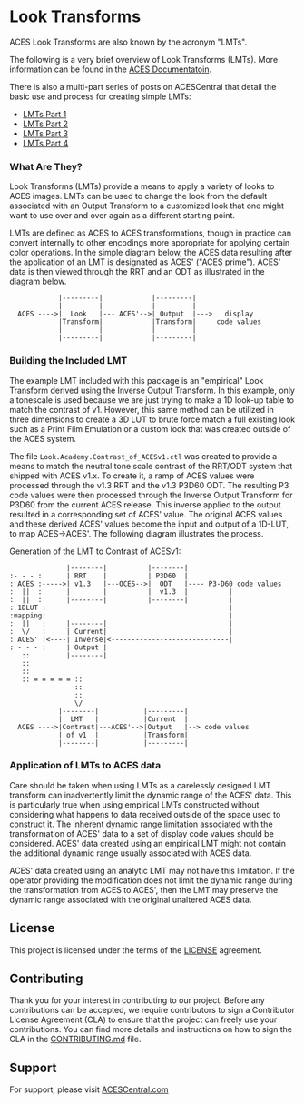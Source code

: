 # Look Transforms #

ACES Look Transforms are also known by the acronym "LMTs".

The following is a very brief overview of Look Transforms (LMTs). More information can be found in the [ACES Documentatoin](docs.acescentral.com).

There is also a multi-part series of posts on ACESCentral that detail the basic use and process for creating simple LMTs:

* [LMTs Part 1](http://acescentral.com/t/lmts-part-1-what-are-they-and-what-can-they-do-for-me/790 "LMTs Part 1")
* [LMTs Part 2](http://acescentral.com/t/lmts-part-2-how-do-they-work-and-how-are-they-made/1203 "LMTs Part 2")
* [LMTs Part 3](http://acescental.com/t/lmts-part-3-how-do-they-work-and-how-are-they-made-continued/1206 "LMTs Part 3")
* [LMTs Part 4](http://acescentral.com/t/lmts-part-4-how-do-they-work-and-how-are-they-made-continued/1217 "LMTs Part 4")

### What Are They?

Look Transforms (LMTs) provide a means to apply a variety of looks to ACES images. LMTs can be used to change the look from the default associated with an Output Transform to a customized look that one might want to use over and over again as a different starting point. 

LMTs are defined as ACES to ACES transformations, though in practice can convert internally to other encodings more appropriate for applying certain color operations. In the simple diagram below, the ACES data resulting after the application of an LMT is designated as ACES' ("ACES prime"). ACES' data is then viewed through the RRT and an ODT as illustrated in the diagram below.  

                |---------|            |---------|
                |         |            |         |
      ACES ---->|  Look   |--- ACES'-->| Output  |--->   display 
                |Transform|            |Transform|     code values
                |         |            |         |
                |---------|            |---------|


### Building the Included LMT

The example LMT included with this package is an "empirical" Look Transform derived using the Inverse Output Transform. In this example, only a tonescale is used because we are just trying to make a 1D look-up table to match the contrast of v1. However, this same method can be utilized in three dimensions to create a 3D LUT to brute force match a full  existing look such as a Print Film Emulation or a custom look that was created outside of the ACES system.

The file `Look.Academy.Contrast_of_ACESv1.ctl` was created to provide a means to match the neutral tone scale contrast of the RRT/ODT system that shipped with ACES v1.x.  To create it, a ramp of ACES values were processed through the v1.3 RRT and the v1.3 P3D60 ODT. The resulting P3 code values were then processed through the Inverse Output Transform for P3D60 from the current ACES release. This inverse applied to the output resulted in a corresponding set of ACES' value. The original ACES values and these derived ACES' values become the input and output of a 1D-LUT, to map ACES->ACES'.  The following diagram illustrates the process.

Generation of the LMT to Contrast of ACESv1:

                  |--------|          |--------|
    :- - - :      | RRT    |          | P3D60  |
    : ACES :----->| v1.3   |---OCES-->|  ODT   |---- P3-D60 code values
    :  ||  :      |        |          |  v1.3  |          |
    :  ||  :      |--------|          |--------|          |
    : 1DLUT :                                             |
    :mapping:                                             |
    :  ||   :     |--------|                              |
    :  \/   :     | Current|                              |
    : ACES' :<----| Inverse|<-----------------------------| 
    : - - - :     | Output |
       ::         |--------|
       ::
       ::
       :: = = = = = ::
                    ::
                    ::
                    \/
                |--------|           |---------|
                |  LMT   |           |Current  |
      ACES ---->|Contrast|---ACES'-->|Output   |--> code values
                | of v1  |           |Transform|
                |--------|           |---------|


### Application of LMTs to ACES data ###

Care should be taken when using LMTs as a carelessly designed LMT transform can inadvertently limit the dynamic range of the ACES' data. This is particularly true when using empirical LMTs constructed without considering what happens to data received outside of the space used to construct it. The inherent dynamic range limitation associated with the transformation of ACES' data to a set of display code values should be considered. ACES' data created using an empirical LMT might not contain the additional dynamic range usually associated with ACES data.

ACES' data created using an analytic LMT may not have this limitation. If the operator providing the modification does not limit the dynamic range during the transformation from ACES to ACES', then the LMT may preserve the dynamic range associated with the original unaltered ACES data.

## License ##
This project is licensed under the terms of the [LICENSE](./LICENSE.md) agreement.

## Contributing ##
Thank you for your interest in contributing to our project. Before any contributions can be accepted, we require contributors to sign a Contributor License Agreement (CLA) to ensure that the project can freely use your contributions. You can find more details and instructions on how to sign the CLA in the [CONTRIBUTING.md](./CONTRIBUTING.md) file.

## Support ## 
For support, please visit [ACESCentral.com](https://acescentral.com)
